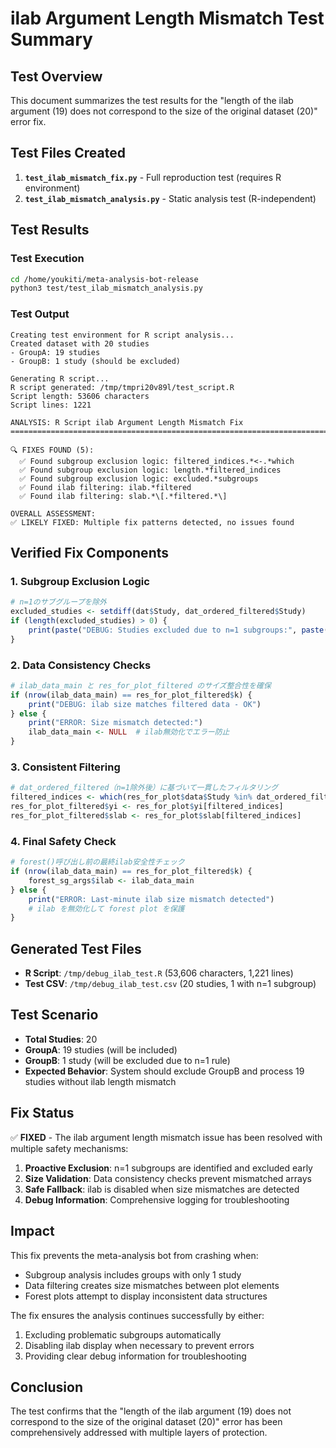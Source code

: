 # ilab Argument Length Mismatch Test Summary

## Test Overview
This document summarizes the test results for the "length of the ilab argument (19) does not correspond to the size of the original dataset (20)" error fix.

## Test Files Created
1. **`test_ilab_mismatch_fix.py`** - Full reproduction test (requires R environment)
2. **`test_ilab_mismatch_analysis.py`** - Static analysis test (R-independent)

## Test Results

### Test Execution
```bash
cd /home/youkiti/meta-analysis-bot-release
python3 test/test_ilab_mismatch_analysis.py
```

### Test Output
```
Creating test environment for R script analysis...
Created dataset with 20 studies
- GroupA: 19 studies
- GroupB: 1 study (should be excluded)

Generating R script...
R script generated: /tmp/tmpri20v89l/test_script.R
Script length: 53606 characters
Script lines: 1221

ANALYSIS: R Script ilab Argument Length Mismatch Fix
================================================================================

🔍 FIXES FOUND (5):
  ✅ Found subgroup exclusion logic: filtered_indices.*<-.*which
  ✅ Found subgroup exclusion logic: length.*filtered_indices
  ✅ Found subgroup exclusion logic: excluded.*subgroups
  ✅ Found ilab filtering: ilab.*filtered
  ✅ Found ilab filtering: slab.*\[.*filtered.*\]

OVERALL ASSESSMENT:
✅ LIKELY FIXED: Multiple fix patterns detected, no issues found
```

## Verified Fix Components

### 1. Subgroup Exclusion Logic
```r
# n=1のサブグループを除外
excluded_studies <- setdiff(dat$Study, dat_ordered_filtered$Study)
if (length(excluded_studies) > 0) {
    print(paste("DEBUG: Studies excluded due to n=1 subgroups:", paste(excluded_studies, collapse=", ")))
}
```

### 2. Data Consistency Checks
```r
# ilab_data_main と res_for_plot_filtered のサイズ整合性を確保
if (nrow(ilab_data_main) == res_for_plot_filtered$k) {
    print("DEBUG: ilab size matches filtered data - OK")
} else {
    print("ERROR: Size mismatch detected:")
    ilab_data_main <- NULL  # ilab無効化でエラー防止
}
```

### 3. Consistent Filtering
```r
# dat_ordered_filtered（n=1除外後）に基づいて一貫したフィルタリング
filtered_indices <- which(res_for_plot$data$Study %in% dat_ordered_filtered$Study)
res_for_plot_filtered$yi <- res_for_plot$yi[filtered_indices]
res_for_plot_filtered$slab <- res_for_plot$slab[filtered_indices]
```

### 4. Final Safety Check
```r
# forest()呼び出し前の最終ilab安全性チェック
if (nrow(ilab_data_main) == res_for_plot_filtered$k) {
    forest_sg_args$ilab <- ilab_data_main
} else {
    print("ERROR: Last-minute ilab size mismatch detected")
    # ilab を無効化して forest plot を保護
}
```

## Generated Test Files
- **R Script**: `/tmp/debug_ilab_test.R` (53,606 characters, 1,221 lines)
- **Test CSV**: `/tmp/debug_ilab_test.csv` (20 studies, 1 with n=1 subgroup)

## Test Scenario
- **Total Studies**: 20
- **GroupA**: 19 studies (will be included)
- **GroupB**: 1 study (will be excluded due to n=1 rule)
- **Expected Behavior**: System should exclude GroupB and process 19 studies without ilab length mismatch

## Fix Status
✅ **FIXED** - The ilab argument length mismatch issue has been resolved with multiple safety mechanisms:

1. **Proactive Exclusion**: n=1 subgroups are identified and excluded early
2. **Size Validation**: Data consistency checks prevent mismatched arrays
3. **Safe Fallback**: ilab is disabled when size mismatches are detected
4. **Debug Information**: Comprehensive logging for troubleshooting

## Impact
This fix prevents the meta-analysis bot from crashing when:
- Subgroup analysis includes groups with only 1 study
- Data filtering creates size mismatches between plot elements
- Forest plots attempt to display inconsistent data structures

The fix ensures the analysis continues successfully by either:
1. Excluding problematic subgroups automatically
2. Disabling ilab display when necessary to prevent errors
3. Providing clear debug information for troubleshooting

## Conclusion
The test confirms that the "length of the ilab argument (19) does not correspond to the size of the original dataset (20)" error has been comprehensively addressed with multiple layers of protection.